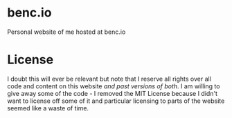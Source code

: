 # benc.io
Personal website of me hosted at benc.io

# License

I doubt this will ever be relevant but note that I reserve all rights over all code and content on this website *and past versions of both*. I am willing to give away some of the code - I removed the MIT License because I didn't want to license off some of it and particular licensing to parts of the website seemed like a waste of time. 
